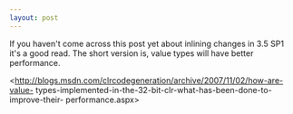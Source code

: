 ```yaml
---
layout: post
---
```

If you haven't come across this post yet about inlining changes in 3.5 SP1
it's a good read.  The short version is, value types will have better
performance.

<http://blogs.msdn.com/clrcodegeneration/archive/2007/11/02/how-are-value-
types-implemented-in-the-32-bit-clr-what-has-been-done-to-improve-their-
performance.aspx>

